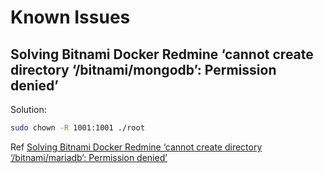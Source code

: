 # Known Issues

## Solving Bitnami Docker Redmine ‘cannot create directory ‘/bitnami/mongodb’: Permission denied’

Solution:
```bash
sudo chown -R 1001:1001 ./root
```

Ref [Solving Bitnami Docker Redmine ‘cannot create directory ‘/bitnami/mariadb’: Permission denied’][1]

[1]: https://techoverflow.net/2018/12/15/solving-bitnami-docker-redmine-cannot-create-directory-bitnami-mariadb-permission-denied/